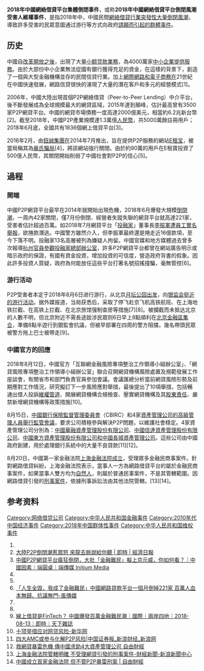 **2018年中國網絡借貸平台集體倒閉事件**，或称**2018年中國網絡借貸平台倒閉風潮受害人維權事件**，是指2018年中，中國民間[網絡借貸行業突發性大量倒閉風潮](https://zh.wikipedia.org/wiki/網絡借貸 "wikilink")，導致許多受害的民眾意圖通过游行等方式向政府[請願而引起的群體事件](https://zh.wikipedia.org/wiki/請願 "wikilink")。

## 历史

中國自[改革開放之後](https://zh.wikipedia.org/wiki/改革開放 "wikilink")，出現了大量[小额贷款業務](../Page/小额贷款.md "wikilink")，為4000萬家[中小企業提供服務](https://zh.wikipedia.org/wiki/中小企業 "wikilink")。由於大部份中小企業無法從國有銀行獲得充足的資金，在這樣的背景下，創造了一個與大型金融機構並存的民間信貸行業。加上[網際網路和](https://zh.wikipedia.org/wiki/網際網路 "wikilink")[電子商務在](https://zh.wikipedia.org/wiki/電子商務 "wikilink")21世紀在中國快速發展，網路信貸很快的湧現了大量的潛在客戶和多元的經營模式\[1\]。

2006年，中國大陸出現首個P2P網絡借貸（Peer-to-Peer
Lending）中介平台，後不斷發展成為全球規模最大的網貸區域，2015年達到顛峰，估計最高曾有3500家P2P網貸平台。中國的網貸市場債務一度高達2000億美元，相當約6.2兆新台幣\[2\]。截至2018年，中國P2P產業規模達1.3萬億[人民幣](https://zh.wikipedia.org/wiki/人民幣 "wikilink")，共5000萬餘註冊用戶；2018年6月底，全國共有1836個網上借貸平台\[3\]。

2016年2月，由[鈺誠集團在](https://zh.wikipedia.org/wiki/鈺誠集團 "wikilink")2014年7月推出，旨在提供P2P服務的網站[E租宝](../Page/E租宝.md "wikilink")，被當局稱其為[龐氏騙局](https://zh.wikipedia.org/wiki/龐氏騙局 "wikilink")\[4\]，將該網站強行關閉。由於約90萬的用戶在E租寶投資了500億人民幣，其關閉開始削弱了中國社會對P2P的信心\[5\]。

## 過程

### 開端

中國P2P網貸平台最早在2014年就開始出現危機，2018年6月爆發大規模[倒閉潮](https://zh.wikipedia.org/wiki/倒閉 "wikilink")，一周內42家關閉，僅7月份倒閉、經營者失蹤失聯的網貸平台就高達221家，受害者估計超過百萬。如2018年7月網貸平台「[投融家](https://zh.wikipedia.org/wiki/投融家 "wikilink")」董事長[李振軍遭員工實名舉報](https://zh.wikipedia.org/wiki/李振軍 "wikilink")，欲捲款潛逃。中國警方雖然介入，但李振軍最終還是捲走近16億款項，至今下落不明。投融家13名高層被列為嫌疑人拘留。中國官媒和地方媒體過去曾多次報導[杭州官員參觀投融家總部辦公室](https://zh.wikipedia.org/wiki/杭州 "wikilink")，許多P2P網貸平台都曾在網站廣告明示或暗示政府的保證，有國有資金投資，增加投資的可信度，營造政府背書的假象。因此許多投資人質疑，政府為何能放任這些平台打著名號招搖撞騙，毫無管控\[6\]。

### 游行活动

P2P受害者本定于2018年8月6日进行游行，从北京[月坛公园出发](https://zh.wikipedia.org/wiki/月坛公园 "wikilink")，向[银监会挺近的游行活动](https://zh.wikipedia.org/wiki/银监会 "wikilink")。据外媒报道，当局获悉后，采取了停飞赴京飞机高铁航班、在上海地铁拦截、在高铁上拦截、在北京旅馆强制查房等措施\[7\]\[8\]。被攔截而未抵达北京的人數不明，但北京附近不需長途跋涉民眾则6日早上8點順利在[北京金融區集合](https://zh.wikipedia.org/wiki/北京金融區 "wikilink")，準備8點半遊行到銀監會抗議，但被早部署在四周的警方阻擋，幾名帶頭民眾被警方拖上巴士被帶走\[9\]。

### 中國官方的回應

2018年8月12日，中國官方「互聯網金融風險專項整治工作領導小組辦公室」、「網貸風險專項整治工作領導小組辦公室」聯合召開網貸機構風險處置及規範發展工作座談會，有關省市和部門負責官員參加會議。會議匯總分析當前網貸風險形勢及前期應對工作情況，研究擬訂下一步風險應對舉措，最後提出了10項舉措，包括暢通出借人投訴[維權管道](https://zh.wikipedia.org/wiki/維權 "wikilink")、開展網貸機構合規檢查、壓實網貸機構及其[股東責任](https://zh.wikipedia.org/wiki/股東 "wikilink")、嚴禁新增網貸機構等政策措施\[10\]。

8月15日，[中國銀行保險監督管理委員會](https://zh.wikipedia.org/wiki/中國銀行 "wikilink")（CBIRC）和4家[資產管理公司的高級管理人員舉行監管會議](https://zh.wikipedia.org/wiki/金融资产管理公司 "wikilink")，要求公司積極參與解決P2P問題，以維護社會穩定。4家資產管理公司分別為：[中國華融資產管理股份有限公司](https://zh.wikipedia.org/wiki/中國華融資產管理股份有限公司 "wikilink")、[中國信達資產管理股份有限公司](https://zh.wikipedia.org/wiki/中國信達資產管理股份有限公司 "wikilink")、[中國東方資產管理股份有限公司和](https://zh.wikipedia.org/wiki/中國東方資產管理股份有限公司 "wikilink")[中國長城資產管理公司](https://zh.wikipedia.org/wiki/中國長城資產管理公司 "wikilink")。這些公司由中國政府創建，用於處理銀行系統中的大量不良貸款\[11\]\[12\]。

8月20日，中國第一家金融法院[上海金融法院成立](../Page/上海金融法院.md "wikilink")，受理眾多金融民商事案件。針對網路借貸糾紛，上海金融法院表示，當事人一方為網路借貸平台的屬於金融民商事案件，如果當事人雙方均为[自然人](https://zh.wikipedia.org/wiki/自然人 "wikilink")，則屬於普通民事案件，不是其管轄範圍。因網路借貸引發的[刑事案件](https://zh.wikipedia.org/wiki/刑事案件 "wikilink")，依據刑事訴訟法由其他法院管轄。\[13\]\[14\]。

## 参考资料

[Category:网络借贷公司](https://zh.wikipedia.org/wiki/Category:网络借贷公司 "wikilink")
[Category:中华人民共和国金融事件](https://zh.wikipedia.org/wiki/Category:中华人民共和国金融事件 "wikilink")
[Category:2010年代中国经济事件](https://zh.wikipedia.org/wiki/Category:2010年代中国经济事件 "wikilink")
[Category:2018年中国群体性事件](https://zh.wikipedia.org/wiki/Category:2018年中国群体性事件 "wikilink")
[Category:中华人民共和国维权事件](https://zh.wikipedia.org/wiki/Category:中华人民共和国维权事件 "wikilink")

1.
2.  [大陸P2P倒閉潮惹眾怒 來龍去脈說給你聽 | 即時 |
    經濟日報](https://money.udn.com/money/story/5641/3309005)
3.  [中國P2P網貸平台瘋狂倒閉，大批「金融難民」擬上京示威，你如何看？｜中國因素｜端圓桌｜端傳媒 Initium
    Media](https://theinitium.com/roundtable/20180807-roundtable-zh-p2p/)
4.
5.
6.  [「人生全毀，我成了金融難民」中國網路貸款平台一個月倒掉221家
    百萬人血本無歸、抗議無門-風傳媒](http://www.storm.mg/article/475079)
7.
8.
9.  [線上借貸是FinTech？
    中國爆發百萬金融難民潮｜國際｜兩岸四地｜2018-08-13｜即時｜天下雜誌](https://www.cw.com.tw/article/article.action?id=5091630)
10. [十项举措应对网贷风险-新华网](http://www.xinhuanet.com/fortune/2018-08/12/c_1123258027.htm)
11. [四大AMC或参与化解P2P风险|中国证券报_新浪财经_新浪网](http://finance.sina.com.cn/china/gncj/2018-08-17/doc-ihhvciiw2233040.shtml)
12. [救網貸暴雷危機 傳中國求助4大資產管理公司
    自由財經](http://ec.ltn.com.tw/article/breakingnews/2521248)
13. [上海金融法院管轄明確
    不受理網貸引發的刑事案件-財經新聞-新浪新聞中心](https://news.sina.com.tw/article/20180823/27938310.html)
14. [中國成立首家金融法院 但不管P2P暴雷刑案 |
    自由財經](http://ec.ltn.com.tw/article/breakingnews/2527315)